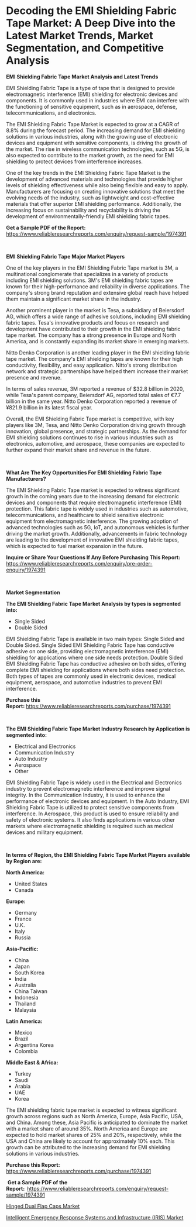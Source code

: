 <p><h1>Decoding the EMI Shielding Fabric Tape Market: A Deep Dive into the Latest Market Trends, Market Segmentation, and Competitive Analysis</h1></p><p><strong>EMI Shielding Fabric Tape Market Analysis and Latest Trends</strong></p>
<p><p>EMI Shielding Fabric Tape is a type of tape that is designed to provide electromagnetic interference (EMI) shielding for electronic devices and components. It is commonly used in industries where EMI can interfere with the functioning of sensitive equipment, such as in aerospace, defense, telecommunications, and electronics.</p><p>The EMI Shielding Fabric Tape Market is expected to grow at a CAGR of 8.8% during the forecast period. The increasing demand for EMI shielding solutions in various industries, along with the growing use of electronic devices and equipment with sensitive components, is driving the growth of the market. The rise in wireless communication technologies, such as 5G, is also expected to contribute to the market growth, as the need for EMI shielding to protect devices from interference increases.</p><p>One of the key trends in the EMI Shielding Fabric Tape Market is the development of advanced materials and technologies that provide higher levels of shielding effectiveness while also being flexible and easy to apply. Manufacturers are focusing on creating innovative solutions that meet the evolving needs of the industry, such as lightweight and cost-effective materials that offer superior EMI shielding performance. Additionally, the increasing focus on sustainability and recyclability is driving the development of environmentally-friendly EMI shielding fabric tapes.</p></p>
<p><strong>Get a Sample PDF of the Report:&nbsp;</strong> <a href="https://www.reliableresearchreports.com/enquiry/request-sample/1974391">https://www.reliableresearchreports.com/enquiry/request-sample/1974391</a></p>
<p>&nbsp;</p>
<p><strong>EMI Shielding Fabric Tape Major Market Players</strong></p>
<p><p>One of the key players in the EMI Shielding Fabric Tape market is 3M, a multinational conglomerate that specializes in a variety of products including EMI shielding solutions. 3M's EMI shielding fabric tapes are known for their high-performance and reliability in diverse applications. The company's strong brand reputation and extensive global reach have helped them maintain a significant market share in the industry.</p><p>Another prominent player in the market is Tesa, a subsidiary of Beiersdorf AG, which offers a wide range of adhesive solutions, including EMI shielding fabric tapes. Tesa's innovative products and focus on research and development have contributed to their growth in the EMI shielding fabric tape market. The company has a strong presence in Europe and North America, and is constantly expanding its market share in emerging markets.</p><p>Nitto Denko Corporation is another leading player in the EMI shielding fabric tape market. The company's EMI shielding tapes are known for their high conductivity, flexibility, and easy application. Nitto's strong distribution network and strategic partnerships have helped them increase their market presence and revenue.</p><p>In terms of sales revenue, 3M reported a revenue of $32.8 billion in 2020, while Tesa's parent company, Beiersdorf AG, reported total sales of €7.7 billion in the same year. Nitto Denko Corporation reported a revenue of ¥821.9 billion in its latest fiscal year.</p><p>Overall, the EMI Shielding Fabric Tape market is competitive, with key players like 3M, Tesa, and Nitto Denko Corporation driving growth through innovation, global presence, and strategic partnerships. As the demand for EMI shielding solutions continues to rise in various industries such as electronics, automotive, and aerospace, these companies are expected to further expand their market share and revenue in the future.</p></p>
<p>&nbsp;</p>
<p><strong>What Are The Key Opportunities For EMI Shielding Fabric Tape Manufacturers?</strong></p>
<p><p>The EMI Shielding Fabric Tape market is expected to witness significant growth in the coming years due to the increasing demand for electronic devices and components that require electromagnetic interference (EMI) protection. This fabric tape is widely used in industries such as automotive, telecommunications, and healthcare to shield sensitive electronic equipment from electromagnetic interference. The growing adoption of advanced technologies such as 5G, IoT, and autonomous vehicles is further driving the market growth. Additionally, advancements in fabric technology are leading to the development of innovative EMI shielding fabric tapes, which is expected to fuel market expansion in the future.</p></p>
<p><strong>Inquire or Share Your Questions If Any Before Purchasing This Report:</strong> <a href="https://www.reliableresearchreports.com/enquiry/pre-order-enquiry/1974391">https://www.reliableresearchreports.com/enquiry/pre-order-enquiry/1974391</a></p>
<p>&nbsp;</p>
<p><strong>Market Segmentation</strong></p>
<p><strong>The EMI Shielding Fabric Tape Market Analysis by types is segmented into:</strong></p>
<p><ul><li>Single Sided</li><li>Double Sided</li></ul></p>
<p><p>EMI Shielding Fabric Tape is available in two main types: Single Sided and Double Sided. Single Sided EMI Shielding Fabric Tape has conductive adhesive on one side, providing electromagnetic interference (EMI) shielding for applications where one side needs protection. Double Sided EMI Shielding Fabric Tape has conductive adhesive on both sides, offering complete EMI shielding for applications where both sides need protection. Both types of tapes are commonly used in electronic devices, medical equipment, aerospace, and automotive industries to prevent EMI interference.</p></p>
<p><strong>Purchase this Report:&nbsp;</strong><a href="https://www.reliableresearchreports.com/purchase/1974391">https://www.reliableresearchreports.com/purchase/1974391</a></p>
<p>&nbsp;</p>
<p><strong>The EMI Shielding Fabric Tape Market Industry Research by Application is segmented into:</strong></p>
<p><ul><li>Electrical and Electronics</li><li>Communication Industry</li><li>Auto Industry</li><li>Aerospace</li><li>Other</li></ul></p>
<p><p>EMI Shielding Fabric Tape is widely used in the Electrical and Electronics industry to prevent electromagnetic interference and improve signal integrity. In the Communication Industry, it is used to enhance the performance of electronic devices and equipment. In the Auto Industry, EMI Shielding Fabric Tape is utilized to protect sensitive components from interference. In Aerospace, this product is used to ensure reliability and safety of electronic systems. It also finds applications in various other markets where electromagnetic shielding is required such as medical devices and military equipment.</p></p>
<p>&nbsp;</p>
<p><strong>In terms of Region, the EMI Shielding Fabric Tape Market Players available by Region are:</strong></p>
<p>
    <p> <strong> North America: </strong>
        <ul>
            <li>United States</li>
            <li>Canada</li>
        </ul>
        </p> 
    <p> <strong> Europe: </strong>
        <ul>
            <li>Germany</li>
            <li>France</li>
            <li>U.K.</li>
            <li>Italy</li>
            <li>Russia</li>
        </ul>
        </p> 
    <p> <strong> Asia-Pacific: </strong>
        <ul>
            <li>China</li>
            <li>Japan</li>
            <li>South Korea</li>
            <li>India</li>
            <li>Australia</li>
            <li>China Taiwan</li>
            <li>Indonesia</li>
            <li>Thailand</li>
            <li>Malaysia</li>
        </ul>
        </p> 
    <p> <strong> Latin America: </strong>
        <ul>
            <li>Mexico</li>
            <li>Brazil</li>
            <li>Argentina Korea</li>
            <li>Colombia</li>
        </ul>
        </p> 
    <p> <strong> Middle East & Africa: </strong>
        <ul>
            <li>Turkey</li>
            <li>Saudi</li>
            <li>Arabia</li>
            <li>UAE</li>
            <li>Korea</li>
        </ul>
    </p>
    </p>
<p><p>The EMI shielding fabric tape market is expected to witness significant growth across regions such as North America, Europe, Asia Pacific, USA, and China. Among these, Asia Pacific is anticipated to dominate the market with a market share of around 35%. North America and Europe are expected to hold market shares of 25% and 20%, respectively, while the USA and China are likely to account for approximately 10% each. This growth can be attributed to the increasing demand for EMI shielding solutions in various industries.</p></p>
<p><strong>Purchase this Report: </strong><a href="https://www.reliableresearchreports.com/purchase/1974391">https://www.reliableresearchreports.com/purchase/1974391</a></p>
<p>&nbsp;<strong>Get a Sample PDF of the Report:&nbsp;&nbsp;</strong><a href="https://www.reliableresearchreports.com/enquiry/request-sample/1974391">https://www.reliableresearchreports.com/enquiry/request-sample/1974391</a></p>
<p><strong></strong></p>
<p><p><a href="https://github.com/Sherrillcrooksxa8i18ucf2m/Market-Research-Report-List-1/blob/main/hinged-dual-flap-caps-market.md">Hinged Dual Flap Caps Market</a></p><p><a href="https://summer-dogwood-3e9.notion.site/Intelligent-Emergency-Response-Systems-and-Infrastructure-IRIS-Market-Share-Market-New-Trends-An-2d07105b11f24b99b20f02947bbf1bfd">Intelligent Emergency Response Systems and Infrastructure (IRIS) Market</a></p></p>